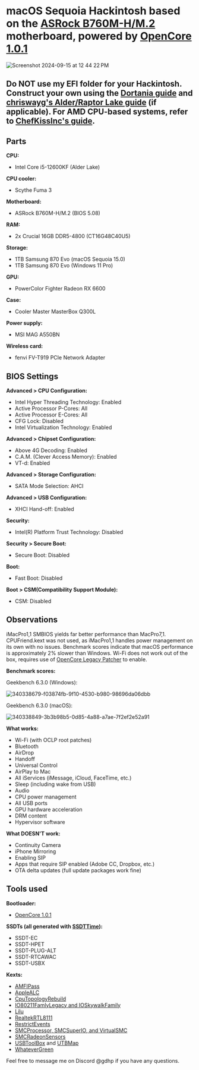 # macOS Sequoia Hackintosh based on the [ASRock B760M-H/M.2](https://www.asrock.com/MB/Intel/B760M-HM.2/index.asp) motherboard, powered by [OpenCore 1.0.1](https://github.com/acidanthera/OpenCorePkg/releases/tag/1.0.1)
![Screenshot 2024-09-15 at 12 44 22 PM](https://github.com/user-attachments/assets/3f0038f0-7158-4dcd-8c8c-89109ea821f9)
## Do NOT use my EFI folder for your Hackintosh. Construct your own using the [Dortania guide](https://dortania.github.io/OpenCore-Install-Guide/) and [chriswayg's Alder/Raptor Lake guide](https://chriswayg.gitbook.io/opencore-visual-beginners-guide/advanced-topics/using-alder-lake) (if applicable). For AMD CPU-based systems, refer to [ChefKissInc's guide](https://chefkissinc.github.io/guide).

## Parts

**CPU:**
- Intel Core i5-12600KF (Alder Lake)

**CPU cooler:**
- Scythe Fuma 3

**Motherboard:**
- ASRock B760M-H/M.2 (BIOS 5.08)

**RAM:**
- 2x Crucial 16GB DDR5-4800 (CT16G48C40U5)

**Storage:**
- 1TB Samsung 870 Evo (macOS Sequoia 15.0)
- 1TB Samsung 870 Evo (Windows 11 Pro)

**GPU:**
- PowerColor Fighter Radeon RX 6600

**Case:**
- Cooler Master MasterBox Q300L

**Power supply:**
- MSI MAG A550BN

**Wireless card:**
- fenvi FV-T919 PCIe Network Adapter

## BIOS Settings

**Advanced > CPU Configuration:**
- Intel Hyper Threading Technology: Enabled
- Active Processor P-Cores: All
- Active Processor E-Cores: All
- CFG Lock: Disabled
- Intel Virtualization Technology: Enabled

**Advanced > Chipset Configuration:**
- Above 4G Decoding: Enabled
- C.A.M. (Clever Access Memory): Enabled
- VT-d: Enabled

**Advanced > Storage Configuration:**
- SATA Mode Selection: AHCI

**Advanced > USB Configuration:**
- XHCI Hand-off: Enabled

**Security:**
- Intel(R) Platform Trust Technology: Disabled

**Security > Secure Boot:**
- Secure Boot: Disabled

**Boot:**
- Fast Boot: Disabled

**Boot > CSM(Compatibility Support Module):**
- CSM: Disabled

## Observations

iMacPro1,1 SMBIOS yields far better performance than MacPro7,1. CPUFriend.kext was not used, as iMacPro1,1 handles power management on its own with no issues. Benchmark scores indicate that macOS performance is approximately 2% slower than Windows. Wi-Fi does not work out of the box, requires use of [OpenCore Legacy Patcher](https://github.com/dortania/OpenCore-Legacy-Patcher) to enable.

**Benchmark scores:**

Geekbench 6.3.0 (Windows):

![340338679-f03874fb-9f10-4530-b980-98696da06dbb](https://github.com/user-attachments/assets/cd822d93-642e-4722-8b25-054091a29589)

Geekbench 6.3.0 (macOS):

![340338849-3b3b98b5-0d85-4a88-a7ae-7f2ef2e52a91](https://github.com/user-attachments/assets/43167d6e-c4e4-4946-8e12-54dee0ba3f9b)

**What works:**
- Wi-Fi (with OCLP root patches)
- Bluetooth
- AirDrop
- Handoff
- Universal Control
- AirPlay to Mac
- All iServices (iMessage, iCloud, FaceTime, etc.)
- Sleep (including wake from USB)
- Audio
- CPU power management
- All USB ports
- GPU hardware acceleration
- DRM content
- Hypervisor software

**What DOESN'T work:**
- Continuity Camera
- iPhone Mirroring
- Enabling SIP
- Apps that require SIP enabled (Adobe CC, Dropbox, etc.)
- OTA delta updates (full update packages work fine)

## Tools used

**Bootloader:**
- [OpenCore 1.0.1](https://github.com/acidanthera/OpenCorePkg/releases/tag/1.0.1)

**SSDTs (all generated with [SSDTTime](https://github.com/corpnewt/SSDTTime)):**
- SSDT-EC
- SSDT-HPET
- SSDT-PLUG-ALT
- SSDT-RTCAWAC
- SSDT-USBX

**Kexts:**
- [AMFIPass](https://github.com/dortania/OpenCore-Legacy-Patcher/tree/main/payloads/Kexts/Acidanthera)
- [AppleALC](https://github.com/acidanthera/AppleALC)
- [CpuTopologyRebuild](https://github.com/b00t0x/CpuTopologyRebuild)
- [IO80211FamlyLegacy and IOSkywalkFamily](https://github.com/dortania/OpenCore-Legacy-Patcher/tree/main/payloads/Kexts/Wifi)
- [Lilu](https://github.com/acidanthera/Lilu)
- [RealtekRTL8111](https://github.com/Mieze/RTL8111_driver_for_OS_X)
- [RestrictEvents](https://github.com/acidanthera/RestrictEvents)
- [SMCProcessor, SMCSuperIO, and VirtualSMC](https://github.com/acidanthera/VirtualSMC)
- [SMCRadeonSensors](https://github.com/ChefKissInc/SMCRadeonSensors)
- [USBToolBox](https://github.com/USBToolBox/kext) and [UTBMap](https://github.com/USBToolBox/tool)
- [WhateverGreen](https://github.com/acidanthera/WhateverGreen)

Feel free to message me on Discord @gdhp if you have any questions.

